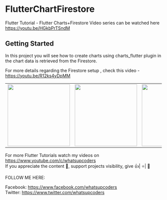 # FlutterChartFirestore

Flutter Tutorial - Flutter Charts+Firestore
Video series can be watched here https://youtu.be/HGkbPrTSndM

## Getting Started

In this project you will see how to create charts using charts_flutter plugin in the chart data is retrieved from the Firestore.
 
For more details regarding the Firestore setup , check this video - https://youtu.be/R12ks4yDpMM

<div style="text-align: center">
    <table>
        <tr>
            <td style="text-align: center">
                    <img src="https://github.com/whatsupcoders/flutter-chart-firestore/blob/master/assets/Screenshot_1563054924.png" width="200"/>
            </td>            
            <td style="text-align: center">              
                      <img src="https://github.com/whatsupcoders/flutter-chart-firestore/blob/master/assets/Screenshot_1563057447.png" width="200"/>
            </td>
            <td style="text-align: center">
                     <img src="https://github.com/whatsupcoders/flutter-chart-firestore/blob/master/assets/chart_task_gif.gif" width="200"/>
            </td>
            <td style="text-align: center">
                     <img src="https://github.com/whatsupcoders/flutter-chart-firestore/blob/master/assets/charts_sales_gif.gif" width="200"/>
            </td>            
      </tr>
  </table>
  </div>
  
For more Flutter Tutorials watch my videos on https://www.youtube.com/c/whatsupcoders <br />
If you appreciate the content 📖, support projects visibility, give 👍| ⭐| 👏

FOLLOW ME HERE:

Facebook: https://www.facebook.com/whatsupcoders <br />
Twitter: https://www.twitter.com/whatsupcoders
